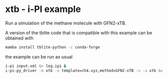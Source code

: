 xtb - i-PI example
========================

Run a simulation of the methane molecule with GFN2-xTB.


A version of the tblite code that is compatible with this example can be 
obtained with 

```bash
mamba install tblite-python -c conda-forge
```

the example can be run as usual

```bash
i-pi input.xml &> log.ipi &
i-pi-py_driver -m xtb -o template=ch4.xyz,method=GFN2-xTB -u -a xtb &> log.xtb
```

